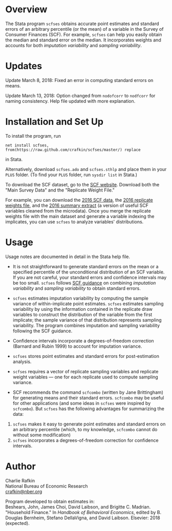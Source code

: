 # Overview
The Stata program `scfses` obtains accurate point estimates and standard errors of an arbitrary percentile (or the mean) of a variable in the Survey of Consumer Finances (SCF). For example, `scfses` can help you easily obtain the median and standard error on the median. It incorporates weights and accounts for both _imputation variability_ and _sampling variability_. 

# Updates
Update March 8, 2018: Fixed an error in computing standard errors on means. 

Update March 13, 2018: Option changed from `nodofcorr` to `nodfcorr` for naming consistency. Help file updated with more explanation. 

# Installation and Set Up 
To install the program, run 

`net install scfses, from(https://raw.github.com/crafkin/scfses/master/) replace`

in Stata.

Alternatively, download `scfses.ado` and `scfses.sthlp` and place them in your `PLUS` folder. (To find your `PLUS` folder, run `sysdir list` in Stata.) 

To download the SCF dataset, go to the [SCF website](https://www.federalreserve.gov/econres/scfindex.htm). Download both the "Main Survey Data" and the "Replicate Weight File." 

For example, you can download the [2016 SCF data](https://www.federalreserve.gov/econres/files/scf2016s.zip), the [2016 replicate weights file](https://www.federalreserve.gov/econres/files/scf2016rw1s.zip), and the [2016 summary extract](https://www.federalreserve.gov/econres/files/scfp2016s.zip) (a version of useful SCF variables cleaned from the microdata). Once you merge the replicate weights file with the main dataset and generate a variable indexing the implicates, you can use `scfses` to analyze variables' distributions. 

# Usage
Usage notes are documented in detail in the Stata help file. 

* It is not straightforward to generate standard errors on the mean or a specified percentile of the unconditional distribution of an SCF variable. If you are not careful, your standard errors and confidence intervals may be too small. `scfses` follows [SCF guidance](https://www.federalreserve.gov/econres/files/Standard_Error_Documentation.pdf) on combining _imputation variability_ and _sampling variability_ to obtain standard errors.

* `scfses` estimates imputation variability by computing the sample variance of within-implicate point estimates. `scfses` estimates sampling variability by using the information contained in the replicate draw variables to construct the distribution of the variable from the first implicate; the sample variance of that distribution represents sampling variability. The program combines imputation and sampling variability following the SCF guidance.

* Confidence intervals incorporate a degrees-of-freedom correction (Barnard and Rubin 1999) to account for imputation variance. 

* `scfses` stores point estimates and standard errors for post-estimation analysis. 

* `scfses` requires a vector of replicate sampling variables and replicate weight variables &mdash; one for each replicate used to compute sampling variance. 

* SCF recommends the command `scfcombo` (written by Jane Brittingham) for generating means and their standard errors. `scfcombo` may be useful for other applications (and some ideas in `scfses` were inspired by `scfcombo`). But `scfses` has the following advantages for summarizing the data: 

1. `scfses` makes it easy to generate point estimates and standard errors on an arbitrary percentile (which, to my knowledge, `scfcombo` cannot do without some modification) 
2. `scfses` incorporates a degrees-of-freedom correction for confidence intervals. 

# Author
Charlie Rafkin  
National Bureau of Economic Research  
crafkin@nber.org

Program developed to obtain estimates in:  
Beshears, John, James Choi, David Laibson, and Brigitte C. Madrian. "Household Finance." In *Handbook of Behavioral Economics*, edited by B. Douglas Bernheim, Stefano DellaVigna, and David Laibson. Elsevier: 2018 (expected). </p>

<!---
# References 
Barnard, John, and Donald B. Rubin. 1999. "Small-Sample Degrees of Freedom with Multiple Imputation."     *Biometrica*  86 (4): 948-955.  
Kennickell, Arthur B. 2000. "Wealth Measurement in the Survey of Consumer Finances: Methodology and Directions for Future Research."  
Monalto, Catherine Phillips, and Jaimie Sung. 1996. "Multiple Imputation in the 1992 Survey of Consumer Finances." *Financial Counseling and Planning* 7 (1): 133-146.  
--> 